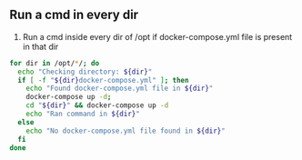 ## Run a cmd in every dir

1. Run a cmd inside every dir of /opt if docker-compose.yml file is present in that dir
```bash
for dir in /opt/*/; do
  echo "Checking directory: ${dir}"
  if [ -f "${dir}docker-compose.yml" ]; then
    echo "Found docker-compose.yml file in ${dir}"
    docker-compose up -d;
    cd "${dir}" && docker-compose up -d
    echo "Ran command in ${dir}"
  else
    echo "No docker-compose.yml file found in ${dir}"
  fi
done
```